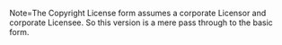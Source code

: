 Note=The Copyright License form assumes a corporate Licensor and corporate Licensee.  So this version is a mere pass through to the basic form.
